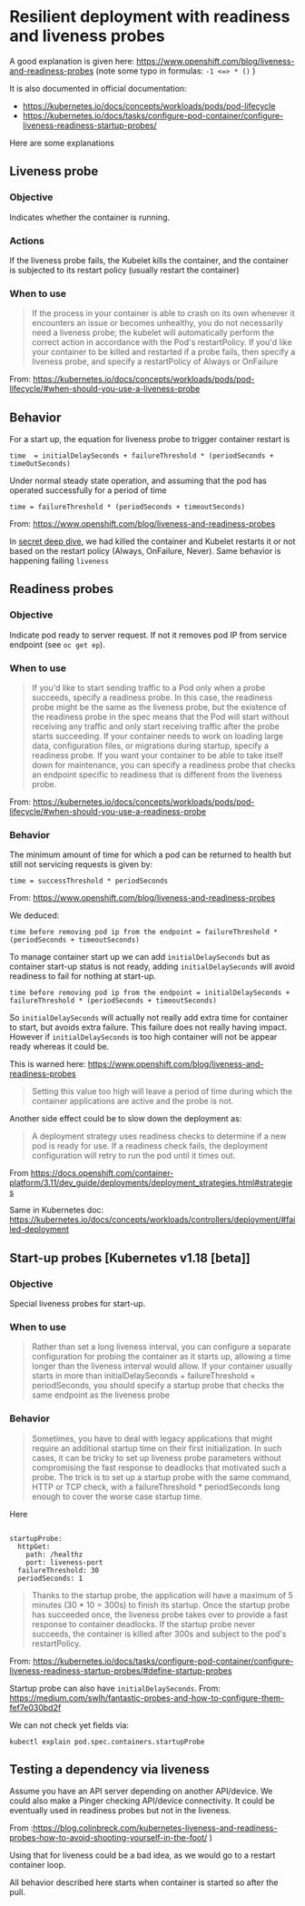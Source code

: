 # Resilient deployment with readiness and liveness probes

A good explanation is given here:
https://www.openshift.com/blog/liveness-and-readiness-probes (note some typo in formulas: `-1 <=> * ()` )

It is also documented in official documentation:
- https://kubernetes.io/docs/concepts/workloads/pods/pod-lifecycle
-  https://kubernetes.io/docs/tasks/configure-pod-container/configure-liveness-readiness-startup-probes/

Here are some explanations

## Liveness probe
 
### Objective

Indicates whether the container is running. 

### Actions

If the liveness probe fails, the Kubelet kills the container, and the container is subjected to its restart policy (usually restart the container)

### When to use 

> If the process in your container is able to crash on its own whenever it encounters an issue or becomes unhealthy, you do not necessarily need a liveness probe; the kubelet will automatically perform the correct action in accordance with the Pod's restartPolicy.
> If you'd like your container to be killed and restarted if a probe fails, then specify a liveness probe, and specify a restartPolicy of Always or OnFailure

From: https://kubernetes.io/docs/concepts/workloads/pods/pod-lifecycle/#when-should-you-use-a-liveness-probe

## Behavior

For a start up, the equation for liveness probe to trigger container restart is 

````text
time  = initialDelaySeconds + failureThreshold * (periodSeconds + timeOutSeconds)
````

Under normal steady state operation, and assuming that the pod has operated successfully for a period of time

````shell script
time = failureThreshold * (periodSeconds + timeoutSeconds)
````

From: https://www.openshift.com/blog/liveness-and-readiness-probes 

In [secret deep dive](../Volumes/secret-doc-deep-dive.md#secrets-consumed-as-environment-variable-and-secret-update), we had killed the container and Kubelet restarts it or not based on the restart policy (Always, OnFailure, Never).
Same behavior is happening failing `liveness`

## Readiness probes
 
### Objective

Indicate pod ready to server request. If not it removes pod IP from service endpoint (see `oc get ep`).

### When to use

> If you'd like to start sending traffic to a Pod only when a probe succeeds, specify a readiness probe. In this case, the readiness probe might be the same as the liveness probe, but the existence of the readiness probe in the spec means that the Pod will start without receiving any traffic and only start receiving traffic after the probe starts succeeding. If your container needs to work on loading large data, configuration files, or migrations during startup, specify a readiness probe.
> If you want your container to be able to take itself down for maintenance, you can specify a readiness probe that checks an endpoint specific to readiness that is different from the liveness probe.

From: https://kubernetes.io/docs/concepts/workloads/pods/pod-lifecycle/#when-should-you-use-a-readiness-probe

### Behavior

The minimum amount of time for which a pod can be returned to health but still not servicing requests is given by:

````shell script
time = successThreshold * periodSeconds
````

From: https://www.openshift.com/blog/liveness-and-readiness-probes 

We deduced:

````shell script
time before removing pod ip from the endpoint = failureThreshold * (periodSeconds + timeoutSeconds)
````

To manage container start up we can add `initialDelaySeconds` but as container start-up status is not ready,
adding `initialDelaySeconds` will avoid readiness to fail for nothing at start-up.

````shell script
time before removing pod ip from the endpoint = initialDelaySeconds + failureThreshold * (periodSeconds + timeoutSeconds)
````

So  `initialDelaySeconds` will actually not really add extra time for container to start, but avoids extra failure.
This failure does not really having impact.
However if `initialDelaySeconds` is too high container will not be appear ready whereas it could be.

<!-- here is the subtlety -->

This is warned here: https://www.openshift.com/blog/liveness-and-readiness-probes
> Setting this value too high will leave a period of time during which the container applications are active and the probe is not. 

Another side effect could be to slow down the deployment as:
> A deployment strategy uses readiness checks to determine if a new pod is ready for use. If a readiness check fails, the deployment configuration will retry to run the pod until it times out.

From https://docs.openshift.com/container-platform/3.11/dev_guide/deployments/deployment_strategies.html#strategies

Same in Kubernetes doc: https://kubernetes.io/docs/concepts/workloads/controllers/deployment/#failed-deployment

## Start-up probes [Kubernetes v1.18 [beta]]

### Objective

Special liveness probes for start-up.

### When to use

> Rather than set a long liveness interval, you can configure a separate configuration for probing the container as it starts up, allowing a time longer than the liveness interval would allow.
> If your container usually starts in more than initialDelaySeconds + failureThreshold × periodSeconds, you should specify a startup probe that checks the same endpoint as the liveness probe

### Behavior

> Sometimes, you have to deal with legacy applications that might require an additional startup time on their first initialization. In such cases, it can be tricky to set up liveness probe parameters without compromising the fast response to deadlocks that motivated such a probe. The trick is to set up a startup probe with the same command, HTTP or TCP check, with a failureThreshold * periodSeconds long enough to cover the worse case startup time.

Here

````shell script

startupProbe:
  httpGet:
    path: /healthz
    port: liveness-port
  failureThreshold: 30
  periodSeconds: 1
````

> Thanks to the startup probe, the application will have a maximum of 5 minutes (30 * 10 = 300s) to finish its startup. Once the startup probe has succeeded once, the liveness probe takes over to provide a fast response to container deadlocks. If the startup probe never succeeds, the container is killed after 300s and subject to the pod's restartPolicy.

From: https://kubernetes.io/docs/tasks/configure-pod-container/configure-liveness-readiness-startup-probes/#define-startup-probes
<!--
(which confirms our typo : `-1 <=> * ()`  interpreartion in blog)
-->

Startup probe can also have `initialDelaySeconds`.
From: https://medium.com/swlh/fantastic-probes-and-how-to-configure-them-fef7e030bd2f

We can not check yet fields via:

````shell script
kubectl explain pod.spec.containers.startupProbe
````


## Testing a dependency via liveness

Assume you have an API server depending on another API/device. 
We could also make a Pinger checking API/device connectivity.
It could be eventually used in readiness probes but not in the liveness.

From :https://blog.colinbreck.com/kubernetes-liveness-and-readiness-probes-how-to-avoid-shooting-yourself-in-the-foot/  )

Using that for liveness could be a bad idea, as we would go to a restart container loop.




All behavior described here starts when container is started so after the pull.

<!-- sre-setup, TestV2.md -->

<!-- => https://github.com/kubernetes/website/pull/25027, OK reviewed and CCL finally -->